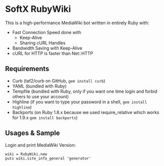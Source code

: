 SoftX RubyWiki
==============
This is a high-performance MediaWiki bot written in entirely Ruby with:

* Fast Connection Speed done with
  * Keep-Alive
  * Sharing cURL Handles
* Bandwidth Saving with Keep-Alive
* cURL for HTTP is faster than Net::HTTP

Requirements
------------
* Curb (taf2/curb on GitHub, `gem install curb`)
* YAML (bundled with Ruby)
* Tempfile (bundled with Ruby, only if you want one time login and
forbid others to use your account)
* Highline (if you want to type your password in a shell,
`gem install highline`)
* Backports (on Ruby 1.8.x because we used require_relative which works for
1.9.x `gem install backports`)

Usages & Sample
---------------
Login and print MediaWiki Version:

    wiki = RubyWiki.new
    puts wiki.site_info_general 'generator'